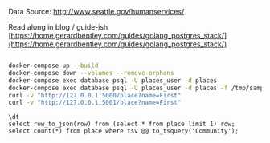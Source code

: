 Data Source: http://www.seattle.gov/humanservices/

Read along in blog / guide-ish [https://home.gerardbentley.com/guides/golang_postgres_stack/](https://home.gerardbentley.com/guides/golang_postgres_stack/)

```sh

docker-compose up --build
docker-compose down --volumes --remove-orphans
docker-compose exec database psql -U places_user -d places
docker-compose exec database psql -U places_user -d places -f /tmp/sample_data/load_places_data.sql
curl -v "http://127.0.0.1:5000/place?name=First"
curl -v "http://127.0.0.1:5001/place?name=First"
```

```psql
\dt
select row_to_json(row) from (select * from place limit 1) row;
select count(*) from place where tsv @@ to_tsquery('Community');
```
